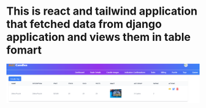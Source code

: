 # This is react and tailwind application that fetched data from django application and views them in table fomart

![alt text](image.png)